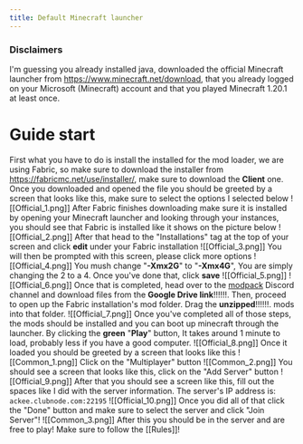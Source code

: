 ```yaml
---
title: Default Minecraft launcher
---
```

### Disclaimers
I'm guessing you already installed java, downloaded the official Minecraft launcher from https://www.minecraft.net/download, that you already logged on your Microsoft (Minecraft) account and that you played Minecraft 1.20.1 at least once.

# Guide start

First what you have to do is install the installed for the mod loader, we are using Fabric, so make sure to download the installer from https://fabricmc.net/use/installer/, make sure to download the **Client** one.
Once you downloaded and opened the file you should be greeted by a screen that looks like this, make sure to select the options I selected below
![[Official_1.png]]
After Fabric finishes downloading make sure it is installed by opening your Minecraft launcher and looking through your instances, you should see that Fabric is installed like it shows on the picture below
![[Official_2.png]]
After that head to the "Installations" tag at the top of your screen and click **edit** under your Fabric installation
![[Official_3.png]]
You will then be prompted with this screen, please click more options
![[Official_4.png]]
You mush change "**-Xmx2G**" to "**-Xmx4G**", You are simply changing the 2 to a 4. Once you've done that, click **save**
![[Official_5.png]]
![[Official_6.png]]
Once that is completed, head over to ⁠the [modpack](https://discord.com/channels/1221495511354179664/1221499038180970567) Discord channel and download files from the **Google Drive link**!!!!!!. Then, proceed to open up the Fabric installation's mod folder. Drag the **unzipped**!!!!!!. mods into that folder.
![[Official_7.png]]
Once you've completed all of those steps, the mods should be installed and you can boot up minecraft through the launcher. By clicking the **green** "**Play**" button, It takes around 1 minute to load, probably less if you have a good computer.
![[Official_8.png]]
Once it loaded you should be greeted by a screen that looks like this
![[Common_1.png]]
Click on the "Multiplayer" button
![[Common_2.png]]
You should see a screen that looks like this, click on the "Add Server" button
![[Official_9.png]]
After that you should see a screen like this, fill out the spaces like I did with the server information.
The server's IP address is:
```ackee.clubnode.com:22195```
![[Official_10.png]]
Once you did all of that click the "Done" button and make sure to select the server and click "Join Server"!
![[Common_3.png]]
After this you should be in the server and are free to play! Make sure to follow the [[Rules]]!

